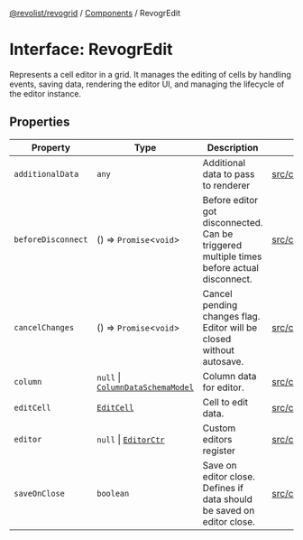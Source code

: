 [@revolist/revogrid](README.md) / [Components](Namespace.Components.md) / RevogrEdit

# Interface: RevogrEdit

Represents a cell editor in a grid.
It manages the editing of cells by handling events, saving data, rendering the editor UI,
and managing the lifecycle of the editor instance.

## Properties

| Property | Type | Description | Defined in |
| ------ | ------ | ------ | ------ |
| `additionalData` | `any` | Additional data to pass to renderer | [src/components.d.ts:384](https://github.com/revolist/revogrid/blob/b102ae971c99d2b260b571c48c9b2f785d580474/src/components.d.ts#L384) |
| `beforeDisconnect` | () => `Promise`\<`void`\> | Before editor got disconnected. Can be triggered multiple times before actual disconnect. | [src/components.d.ts:388](https://github.com/revolist/revogrid/blob/b102ae971c99d2b260b571c48c9b2f785d580474/src/components.d.ts#L388) |
| `cancelChanges` | () => `Promise`\<`void`\> | Cancel pending changes flag. Editor will be closed without autosave. | [src/components.d.ts:392](https://github.com/revolist/revogrid/blob/b102ae971c99d2b260b571c48c9b2f785d580474/src/components.d.ts#L392) |
| `column` | `null` \| [`ColumnDataSchemaModel`](TypeAlias.ColumnDataSchemaModel.md) | Column data for editor. | [src/components.d.ts:396](https://github.com/revolist/revogrid/blob/b102ae971c99d2b260b571c48c9b2f785d580474/src/components.d.ts#L396) |
| `editCell` | [`EditCell`](TypeAlias.EditCell.md) | Cell to edit data. | [src/components.d.ts:400](https://github.com/revolist/revogrid/blob/b102ae971c99d2b260b571c48c9b2f785d580474/src/components.d.ts#L400) |
| `editor` | `null` \| [`EditorCtr`](TypeAlias.EditorCtr.md) | Custom editors register | [src/components.d.ts:404](https://github.com/revolist/revogrid/blob/b102ae971c99d2b260b571c48c9b2f785d580474/src/components.d.ts#L404) |
| `saveOnClose` | `boolean` | Save on editor close. Defines if data should be saved on editor close. | [src/components.d.ts:408](https://github.com/revolist/revogrid/blob/b102ae971c99d2b260b571c48c9b2f785d580474/src/components.d.ts#L408) |
